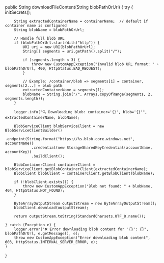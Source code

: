 public String downloadFileContent(String blobPathOrUrl) {
    try {
        initSecrets();

        String extractedContainerName = containerName;  // default if container name is configured
        String blobName = blobPathOrUrl;

        // Handle full blob URL
        if (blobPathOrUrl.startsWith("http")) {
            URI uri = new URI(blobPathOrUrl);
            String[] segments = uri.getPath().split("/");

            if (segments.length < 3) {
                throw new CustomAppException("Invalid blob URL format: " + blobPathOrUrl, 400, HttpStatus.BAD_REQUEST);
            }

            // Example: /container/blob => segments[1] = container, segments[2...] = blob path
            extractedContainerName = segments[1];
            blobName = String.join("/", Arrays.copyOfRange(segments, 2, segments.length));
        }

        logger.info("🔍 Downloading blob: container='{}', blob='{}'", extractedContainerName, blobName);

        BlobServiceClient blobServiceClient = new BlobServiceClientBuilder()
                .endpoint(String.format("https://%s.blob.core.windows.net", accountName))
                .credential(new StorageSharedKeyCredential(accountName, accountKey))
                .buildClient();

        BlobContainerClient containerClient = blobServiceClient.getBlobContainerClient(extractedContainerName);
        BlobClient blobClient = containerClient.getBlobClient(blobName);

        if (!blobClient.exists()) {
            throw new CustomAppException("Blob not found: " + blobName, 404, HttpStatus.NOT_FOUND);
        }

        ByteArrayOutputStream outputStream = new ByteArrayOutputStream();
        blobClient.download(outputStream);

        return outputStream.toString(StandardCharsets.UTF_8.name());

    } catch (Exception e) {
        logger.error("❌ Error downloading blob content for '{}': {}", blobPathOrUrl, e.getMessage(), e);
        throw new CustomAppException("Error downloading blob content", 603, HttpStatus.INTERNAL_SERVER_ERROR, e);
    }
}
